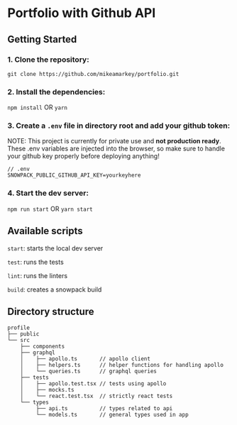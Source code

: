 # Portfolio with Github API

## Getting Started

### 1. Clone the repository:

`git clone https://github.com/mikeamarkey/portfolio.git`

### 2. Install the dependencies:

`npm install` OR `yarn`

### 3. Create a `.env` file in directory root and add your github token:

NOTE: This project is currently for private use and **not production ready**.
These .env variables are injected into the browser, so make sure to handle your github key properly before deploying anything!

```
// .env
SNOWPACK_PUBLIC_GITHUB_API_KEY=yourkeyhere
```

### 4. Start the dev server:

`npm run start` OR `yarn start`

## Available scripts

`start`: starts the local dev server

`test`: runs the tests

`lint`: runs the linters

`build`: creates a snowpack build

## Directory structure

```
profile
├── public
└── src
    ├── components
    ├── graphql
    │    ├── apollo.ts       // apollo client
    │    ├── helpers.ts      // helper functions for handling apollo
    │    └── queries.ts      // graphql queries
    ├── tests
    │    ├── apollo.test.tsx // tests using apollo
    │    ├── mocks.ts
    │    └── react.test.tsx  // strictly react tests
    └── types
         ├── api.ts          // types related to api
         └── models.ts       // general types used in app
```
